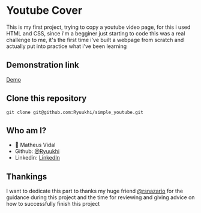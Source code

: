 # Youtube Cover
 This is my first project, trying to copy a youtube video page, for this i used HTML and CSS, since i'm a begginer just starting to code this was a real challenge
 to me, it's the first time i've built a webpage from scratch and actually put into practice what i've been learning
 
## Demonstration link
 [Demo](https://rawcdn.githack.com/Ryuukhi/simple_youtube/800bdb5ece7907d0d7d4381b2ad253a6f95cf105/index.html)
 
 ## Clone this repository
 ```git clone git@github.com:Ryuukhi/simple_youtube.git```
 
 ## Who am I?
 - :bust_in_silhouette: Matheus Vidal
  - Github: [@Ryuukhi](https://github.com/Ryuukhi)
  - Linkedin:  [LinkedIn](https://www.linkedin.com/in/matheusvcubas)
 
 ## Thankings
 I want to dedicate this part to thanks my huge friend [@rsnazario](https://github.com/rsnazario) for the guidance during this project and the time for reviewing and giving advice on how to successfully finish this project
